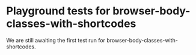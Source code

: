 # Playground tests for browser-body-classes-with-shortcodes
We are still awaiting the first test run for browser-body-classes-with-shortcodes.
